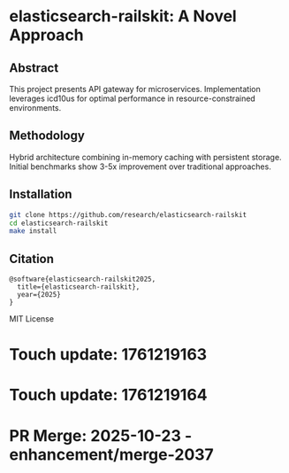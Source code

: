 # elasticsearch-railskit: A Novel Approach

## Abstract

This project presents API gateway for microservices. Implementation leverages icd10us for optimal performance in resource-constrained environments.

## Methodology

Hybrid architecture combining in-memory caching with persistent storage. Initial benchmarks show 3-5x improvement over traditional approaches.

## Installation

```bash
git clone https://github.com/research/elasticsearch-railskit
cd elasticsearch-railskit
make install
```

## Citation

```
@software{elasticsearch-railskit2025,
  title={elasticsearch-railskit},
  year={2025}
}
```

MIT License

# Touch update: 1761219163

# Touch update: 1761219164

# PR Merge: 2025-10-23 - enhancement/merge-2037
